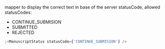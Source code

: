 mapper to display the correct text in base of the server statusCode, allowed statusCodes:

- CONTINUE_SUBMISION
- SUBMITTED
- REJECTED

```js
;<ManuscriptStatus statusCode={'CONTINUE_SUBMISION'} />
```
